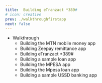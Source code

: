 ```yaml
---
title:  Building eTranzact *389#
# icon: creative
prev: ./walkthroughfirstapp
next: false
---
```



- Walkthrough
    - Building the MTN mobile money app
    - Building Zeepay remittance app
    - Building eTranzact *389#
    - Building a sample loan app
    - Building the MPESA app
    - Building the Mpesa loan app
    - Building a sample USSD banking app